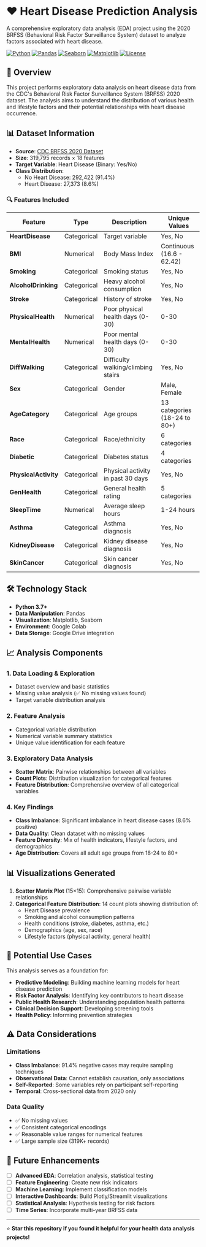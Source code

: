 # ❤️ Heart Disease Prediction Analysis

A comprehensive exploratory data analysis (EDA) project using the 2020 BRFSS (Behavioral Risk Factor Surveillance System) dataset to analyze factors associated with heart disease.

[![Python](https://img.shields.io/badge/Python-3.7+-blue.svg)](https://python.org)
[![Pandas](https://img.shields.io/badge/Pandas-1.3+-green.svg)](https://pandas.pydata.org)
[![Seaborn](https://img.shields.io/badge/Seaborn-0.11+-orange.svg)](https://seaborn.pydata.org)
[![Matplotlib](https://img.shields.io/badge/Matplotlib-3.3+-red.svg)](https://matplotlib.org)
[![License](https://img.shields.io/badge/License-MIT-yellow.svg)](LICENSE)

## 📖 Overview

This project performs exploratory data analysis on heart disease data from the CDC's Behavioral Risk Factor Surveillance System (BRFSS) 2020 dataset. The analysis aims to understand the distribution of various health and lifestyle factors and their potential relationships with heart disease occurrence.

## 📊 Dataset Information

- **Source**: [CDC BRFSS 2020 Dataset](https://www.cdc.gov/brfss/annual_data/2020/pdf/codebook20_llcp-v2-508.pdf)
- **Size**: 319,795 records × 18 features
- **Target Variable**: Heart Disease (Binary: Yes/No)
- **Class Distribution**: 
  - No Heart Disease: 292,422 (91.4%)
  - Heart Disease: 27,373 (8.6%)

### 🔍 Features Included

| Feature | Type | Description | Unique Values |
|---------|------|-------------|---------------|
| **HeartDisease** | Categorical | Target variable | Yes, No |
| **BMI** | Numerical | Body Mass Index | Continuous (16.6 - 62.42) |
| **Smoking** | Categorical | Smoking status | Yes, No |
| **AlcoholDrinking** | Categorical | Heavy alcohol consumption | Yes, No |
| **Stroke** | Categorical | History of stroke | Yes, No |
| **PhysicalHealth** | Numerical | Poor physical health days (0-30) | 0-30 |
| **MentalHealth** | Numerical | Poor mental health days (0-30) | 0-30 |
| **DiffWalking** | Categorical | Difficulty walking/climbing stairs | Yes, No |
| **Sex** | Categorical | Gender | Male, Female |
| **AgeCategory** | Categorical | Age groups | 13 categories (18-24 to 80+) |
| **Race** | Categorical | Race/ethnicity | 6 categories |
| **Diabetic** | Categorical | Diabetes status | 4 categories |
| **PhysicalActivity** | Categorical | Physical activity in past 30 days | Yes, No |
| **GenHealth** | Categorical | General health rating | 5 categories |
| **SleepTime** | Numerical | Average sleep hours | 1-24 hours |
| **Asthma** | Categorical | Asthma diagnosis | Yes, No |
| **KidneyDisease** | Categorical | Kidney disease diagnosis | Yes, No |
| **SkinCancer** | Categorical | Skin cancer diagnosis | Yes, No |

## 🛠️ Technology Stack

- **Python 3.7+**
- **Data Manipulation**: Pandas
- **Visualization**: Matplotlib, Seaborn
- **Environment**: Google Colab
- **Data Storage**: Google Drive integration

## 📈 Analysis Components

### 1. **Data Loading & Exploration**
- Dataset overview and basic statistics
- Missing value analysis (✅ No missing values found)
- Target variable distribution analysis

### 2. **Feature Analysis**
- Categorical variable distribution
- Numerical variable summary statistics
- Unique value identification for each feature

### 3. **Exploratory Data Analysis**
- **Scatter Matrix**: Pairwise relationships between all variables
- **Count Plots**: Distribution visualization for categorical features
- **Feature Distribution**: Comprehensive overview of all categorical variables

### 4. **Key Findings**
- **Class Imbalance**: Significant imbalance in heart disease cases (8.6% positive)
- **Data Quality**: Clean dataset with no missing values
- **Feature Diversity**: Mix of health indicators, lifestyle factors, and demographics
- **Age Distribution**: Covers all adult age groups from 18-24 to 80+

## 📊 Visualizations Generated

1. **Scatter Matrix Plot** (15×15): Comprehensive pairwise variable relationships
2. **Categorical Feature Distribution**: 14 count plots showing distribution of:
   - Heart Disease prevalence
   - Smoking and alcohol consumption patterns
   - Health conditions (stroke, diabetes, asthma, etc.)
   - Demographics (age, sex, race)
   - Lifestyle factors (physical activity, general health)

## 🎯 Potential Use Cases

This analysis serves as a foundation for:
- **Predictive Modeling**: Building machine learning models for heart disease prediction
- **Risk Factor Analysis**: Identifying key contributors to heart disease
- **Public Health Research**: Understanding population health patterns
- **Clinical Decision Support**: Developing screening tools
- **Health Policy**: Informing prevention strategies

## ⚠️ Data Considerations

### Limitations
- **Class Imbalance**: 91.4% negative cases may require sampling techniques
- **Observational Data**: Cannot establish causation, only associations
- **Self-Reported**: Some variables rely on participant self-reporting
- **Temporal**: Cross-sectional data from 2020 only

### Data Quality
- ✅ No missing values
- ✅ Consistent categorical encodings
- ✅ Reasonable value ranges for numerical features
- ✅ Large sample size (319K+ records)

## 🔮 Future Enhancements

- [ ] **Advanced EDA**: Correlation analysis, statistical testing
- [ ] **Feature Engineering**: Create new risk indicators
- [ ] **Machine Learning**: Implement classification models
- [ ] **Interactive Dashboards**: Build Plotly/Streamlit visualizations
- [ ] **Statistical Analysis**: Hypothesis testing for risk factors
- [ ] **Time Series**: Incorporate multi-year BRFSS data

---

⭐ **Star this repository if you found it helpful for your health data analysis projects!**
